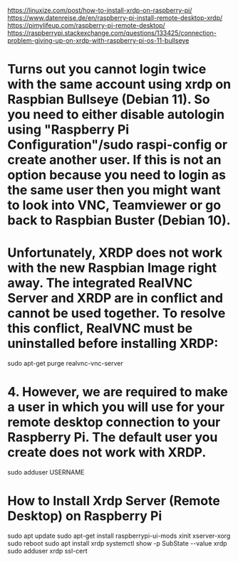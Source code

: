 https://linuxize.com/post/how-to-install-xrdp-on-raspberry-pi/
https://www.datenreise.de/en/raspberry-pi-install-remote-desktop-xrdp/
https://pimylifeup.com/raspberry-pi-remote-desktop/
https://raspberrypi.stackexchange.com/questions/133425/connection-problem-giving-up-on-xrdp-with-raspberry-pi-os-11-bullseye

# Turns out you cannot login twice with the same account using xrdp on Raspbian Bullseye (Debian 11). So you need to either disable autologin using "Raspberry Pi Configuration"/sudo raspi-config or create another user. If this is not an option because you need to login as the same user then you might want to look into VNC, Teamviewer or go back to Raspbian Buster (Debian 10).

# Unfortunately, XRDP does not work with the new Raspbian Image right away. The integrated RealVNC Server and XRDP are in conflict and cannot be used together. To resolve this conflict, RealVNC must be uninstalled before installing XRDP:
sudo apt-get purge realvnc-vnc-server

# 4. However, we are required to make a user in which you will use for your remote desktop connection to your Raspberry Pi. The default user you create does not work with XRDP.
sudo adduser USERNAME

# How to Install Xrdp Server (Remote Desktop) on Raspberry Pi
sudo apt update
sudo apt-get install raspberrypi-ui-mods xinit xserver-xorg
sudo reboot
sudo apt install xrdp
systemctl show -p SubState --value xrdp
sudo adduser xrdp ssl-cert
